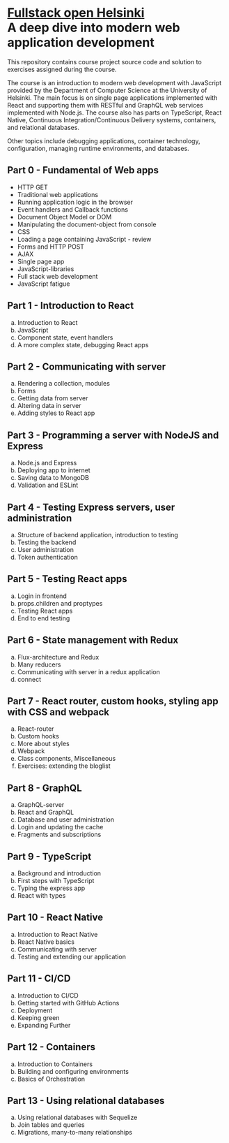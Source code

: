 # [Fullstack open Helsinki](https://fullstackopen.com/en/)<br>A deep dive into modern web application development

This repository contains course project source code and solution to exercises assigned during the course.

The course is an introduction to modern web development with JavaScript provided by the Department of Computer Science at the University of Helsinki. The main focus is on single page applications implemented with React and supporting them with RESTful and GraphQL web services implemented with Node.js. The course also has parts on TypeScript, React Native, Continuous Integration/Continuous Delivery systems, containers, and relational databases.

Other topics include debugging applications, container technology, configuration, managing runtime environments, and databases.

## Part 0 - Fundamental of Web apps

- HTTP GET
- Traditional web applications
- Running application logic in the browser
- Event handlers and Callback functions
- Document Object Model or DOM
- Manipulating the document-object from console
- CSS
- Loading a page containing JavaScript - review
- Forms and HTTP POST
- AJAX
- Single page app
- JavaScript-libraries
- Full stack web development
- JavaScript fatigue

## Part 1 - Introduction to React

<ol type="a">
  <li>Introduction to React</li>
  <li>JavaScript</li>
  <li>Component state, event handlers</li>
  <li>A more complex state, debugging React apps</li>
</ol>

## Part 2 - Communicating with server

<ol type="a">
  <li>Rendering a collection, modules</li>
  <li>Forms</li>
  <li>Getting data from server</li>
  <li>Altering data in server</li>
  <li>Adding styles to React app</li>
</ol>

## Part 3 - Programming a server with NodeJS and Express

<ol type="a">
  <li>Node.js and Express</li>
  <li>Deploying app to internet</li>
  <li>Saving data to MongoDB</li>
  <li>Validation and ESLint</li>
</ol>

## Part 4 - Testing Express servers, user administration

<ol type="a">
  <li>Structure of backend application, introduction to testing</li>
  <li>Testing the backend</li>
  <li>User administration</li>
  <li>Token authentication</li>
</ol>

## Part 5 - Testing React apps

<ol type="a">
  <li>Login in frontend</li>
  <li>props.children and proptypes</li>
  <li>Testing React apps</li>
  <li>End to end testing</li>
</ol>

## Part 6 - State management with Redux

<ol type="a">
  <li>Flux-architecture and Redux</li>
  <li>Many reducers</li>
  <li>Communicating with server in a redux application</li>
  <li>connect</li>
</ol>

## Part 7 - React router, custom hooks, styling app with CSS and webpack

<ol type="a">
  <li>React-router</li>
  <li>Custom hooks</li>
  <li>More about styles</li>
  <li>Webpack</li>
  <li>Class components, Miscellaneous</li>
  <li>Exercises: extending the bloglist</li>
</ol>

## Part 8 - GraphQL

<ol type="a">
  <li>GraphQL-server</li>
  <li>React and GraphQL</li>
  <li>Database and user administration</li>
  <li>Login and updating the cache</li>
  <li>Fragments and subscriptions</li>
</ol>

## Part 9 - TypeScript

<ol type="a">
  <li>Background and introduction</li>
  <li>First steps with TypeScript</li>
  <li>Typing the express app</li>
  <li>React with types</li>
</ol>

## Part 10 - React Native

<ol type="a">
  <li>Introduction to React Native</li>
  <li>React Native basics</li>
  <li>Communicating with server</li>
  <li>Testing and extending our application</li>
</ol>

## Part 11 - CI/CD

<ol type="a">
  <li>Introduction to CI/CD</li>
  <li>Getting started with GitHub Actions</li>
  <li>Deployment</li>
  <li>Keeping green</li>
  <li>Expanding Further</li>
</ol>

## Part 12 - Containers

<ol type="a">
  <li>Introduction to Containers</li>
  <li>Building and configuring environments</li>
  <li>Basics of Orchestration</li>
</ol>

## Part 13 - Using relational databases

<ol type="a">
  <li>Using relational databases with Sequelize</li>
  <li>Join tables and queries</li>
  <li>Migrations, many-to-many relationships</li>
</ol>
